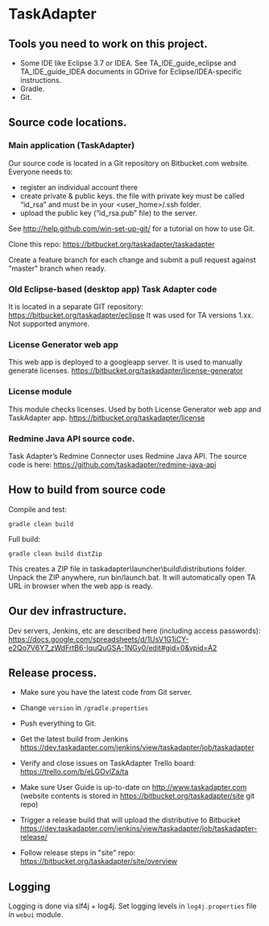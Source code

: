# TaskAdapter


## Tools you need to work on this project.
* Some IDE like Eclipse 3.7 or IDEA. See TA_IDE_guide_eclipse and TA_IDE_guide_IDEA documents in GDrive for Eclipse/IDEA-specific instructions.
* Gradle.
* Git.

## Source code locations.

### Main application (TaskAdapter)
Our source code is located in a Git repository on Bitbucket.com website. Everyone needs to:
* register an individual account there
* create private & public keys. the file with private key must be called “id_rsa” and must be in your <user_home>/.ssh folder.
* upload the public key (“id_rsa.pub” file) to the server.

See http://help.github.com/win-set-up-git/ for a tutorial on how to use Git.

Clone this repo: https://bitbucket.org/taskadapter/taskadapter

Create a feature branch for each change and submit a pull request against "master" branch when ready.

### Old Eclipse-based (desktop app) Task Adapter code
It is located in a separate GIT repository: https://bitbucket.org/taskadapter/eclipse
It was used for TA versions 1.xx. Not supported anymore.

### License Generator web app
This web app is deployed to a googleapp server. It is used to manually generate licenses.
https://bitbucket.org/taskadapter/license-generator

### License module
This module checks licenses. Used by both License Generator web app and TaskAdapter app.
https://bitbucket.org/taskadapter/license

### Redmine Java API source code.

Task Adapter’s Redmine Connector uses Redmine Java API. The source code is here: https://github.com/taskadapter/redmine-java-api

## How to build from source code

Compile and test:

    gradle clean build

Full build:

    gradle clean build distZip
This creates a ZIP file in taskadapter\launcher\build\distributions folder. Unpack the ZIP anywhere,
run bin/launch.bat. It will automatically open TA URL in browser when the web app is ready.

## Our dev infrastructure.
Dev servers, Jenkins, etc are described here (including access passwords):
https://docs.google.com/spreadsheets/d/1UsV1G1iCY-e2Qo7V6Y7_zWdFrtB6-IquQuGSA-1NGy0/edit#gid=0&vpid=A2

## Release process.
* Make sure you have the latest code from Git server.
* Change `version` in `/gradle.properties`
* Push everything to Git.
* Get the latest build from Jenkins https://dev.taskadapter.com/jenkins/view/taskadapter/job/taskadapter
* Verify and close issues on TaskAdapter Trello board: https://trello.com/b/eLGOvlZa/ta
* Make sure User Guide is up-to-date on http://www.taskadapter.com (website contents is stored in 
https://bitbucket.org/taskadapter/site git repo)
* Trigger a release build that will upload the distributive to Bitbucket 
https://dev.taskadapter.com/jenkins/view/taskadapter/job/taskadapter-release/

* Follow release steps in "site" repo: https://bitbucket.org/taskadapter/site/overview

## Logging

Logging is done via slf4j + log4j. Set logging levels in `log4j.properties` file in `webui` module.

